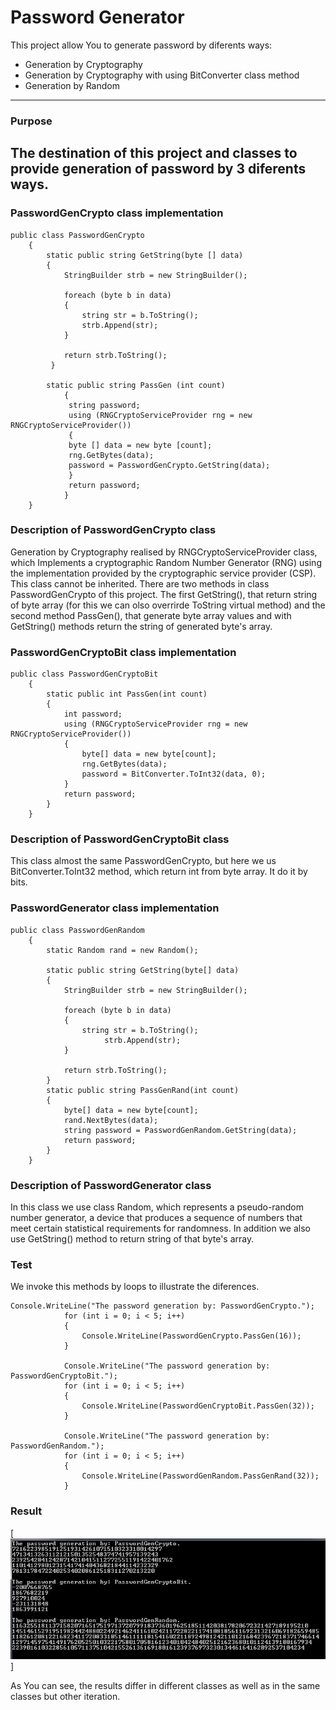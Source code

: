 # Password Generator 
This project allow You to generate password by diferents ways:

- Generation by Cryptography
- Generation by Cryptography with using BitConverter class method
- Generation by Random 

----

### Purpose
The destination of this project and classes to provide generation of password by 3 diferents ways.
----

### PasswordGenCrypto class implementation
```
public class PasswordGenCrypto
    {
        static public string GetString(byte [] data)
        {
            StringBuilder strb = new StringBuilder();

            foreach (byte b in data)
            {
                string str = b.ToString();
                strb.Append(str);
            }

            return strb.ToString();
         }
           
        static public string PassGen (int count)
            {
             string password;
             using (RNGCryptoServiceProvider rng = new RNGCryptoServiceProvider())
             {
             byte [] data = new byte [count];
             rng.GetBytes(data);
             password = PasswordGenCrypto.GetString(data);
             }
             return password;            
            }                    
    } 
```
### Description of PasswordGenCrypto class
Generation by Cryptography realised by  RNGCryptoServiceProvider class, which Implements a cryptographic Random Number Generator (RNG) using the implementation provided by the cryptographic service provider (CSP). This class cannot be inherited. There are two methods in class PasswordGenCrypto of this project. The first GetString(), that return string of byte array (for this we can olso overrirde ToString virtual method) and the second method PassGen(), that generate byte array values and with GetString() methods return the string of generated byte's array.

### PasswordGenCryptoBit class implementation 
```
public class PasswordGenCryptoBit
    {
        static public int PassGen(int count)
        {
            int password;
            using (RNGCryptoServiceProvider rng = new RNGCryptoServiceProvider())
            {
                byte[] data = new byte[count];
                rng.GetBytes(data);
                password = BitConverter.ToInt32(data, 0);
            }
            return password;
        }
    }
```
### Description of PasswordGenCryptoBit class
This class almost the same PasswordGenCrypto, but here we us BitConverter.ToInt32 method, which return int from byte array. It do it by bits.

### PasswordGenerator class implementation 
```
public class PasswordGenRandom
    {
        static Random rand = new Random();

        static public string GetString(byte[] data)
        {
            StringBuilder strb = new StringBuilder();

            foreach (byte b in data)
            {
                string str = b.ToString();
                     strb.Append(str);
            }

            return strb.ToString();
        }
        static public string PassGenRand(int count)
        {
            byte[] data = new byte[count];
            rand.NextBytes(data);
            string password = PasswordGenRandom.GetString(data);
            return password;
        }
    }
```
### Description of PasswordGenerator class
In this class we use  class Random, which represents a pseudo-random number generator, a device that produces a sequence of numbers that meet certain statistical requirements for randomness. In addition we also use GetString() method to return string of that byte's array.

### Test 
We invoke this methods by loops to illustrate the diferences.
```
Console.WriteLine("The password generation by: PasswordGenCrypto.");
            for (int i = 0; i < 5; i++)
            {
                Console.WriteLine(PasswordGenCrypto.PassGen(16));
            }          

            Console.WriteLine("The password generation by: PasswordGenCryptoBit.");
            for (int i = 0; i < 5; i++)
            {
                Console.WriteLine(PasswordGenCryptoBit.PassGen(32));
            }

            Console.WriteLine("The password generation by: PasswordGenRandom.");
            for (int i = 0; i < 5; i++)
            {
                Console.WriteLine(PasswordGenRandom.PassGenRand(32));
            }
```
### Result

[![N|Solid](https://github.com/shtigran/BetConstruct-Internship/blob/master/PasswordGenerator/PasswordGenerator/PasswordGenerator/Result.jpg)]

As You can see, the results differ in different classes as well as in the same classes but other iteration.

